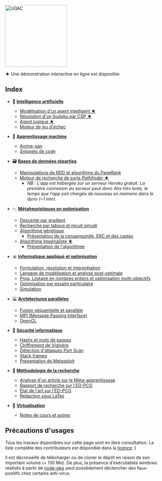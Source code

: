 <img alt="UQAC" src="https://www.uqac.ca/wp-content/themes/uqac/assets/images/uqac.svg" width="200">

★ Une démonstration interactive en ligne est disponible

## Index

* 🤖 **[Intelligence artificielle](https://github.com/lowlighter/uqac/tree/master/ai)**
  * [Modélisation d'un agent intelligent ★](https://lecoq.io/access/5005d70afd47a09d181c918c16ca0c4346c3b70c/uqac/ai/1/)
  * [Résolution d'un Sudoku par CSP ★](https://lecoq.io/access/5005d70afd47a09d181c918c16ca0c4346c3b70c/uqac/ai/2/)
  * [Agent logique ★](https://lecoq.io/access/5005d70afd47a09d181c918c16ca0c4346c3b70c/uqac/ai/3/)
  * [Moteur de jeu d'échec](https://github.com/lowlighter/uqac/tree/master/ai/4)
 
* 🧠 **[Apprentissage machine](https://github.com/lowlighter/uqac/tree/master/machinelearning)**
  * [Anime-gan](https://github.com/lowlighter/uqac/tree/master/machinelearning/project)
  * [Snippets de code](https://github.com/lowlighter/uqac/tree/master/machinelearning/S)
  
* 🗃 **[Bases de données réparties](https://github.com/lowlighter/uqac/tree/master/database)**
  * [Manipulations de RDD et algorithme du PageRank](https://github.com/lowlighter/uqac/tree/master/database/1)
  * [Moteur de recherche de sorts *Pathfinder* ★](https://scala.lecoq.io/) 
    * *NB : L'app est hébergée sur un serveur Heroku gratuit. La première connexion au serveur peut donc être très lente, le temps que l'app soit chargée de nouveau en mémoire dans le dyno (~1 min).*
  
* 📉 **[Métaheuristiques en optimisation](https://github.com/lowlighter/uqac/tree/master/metaheuristics)**
  * [Descente par gradient](https://github.com/lowlighter/uqac/tree/master/metaheuristics/1)
  * [Recherche par tabous et recuit simulé](https://github.com/lowlighter/uqac/tree/master/metaheuristics/2)
  * [Algorithme génétique](https://github.com/lowlighter/uqac/tree/master/metaheuristics/3)
    * [Présentation de la consanguinité, ERC et des castes](https://github.com/lowlighter/uqac/blob/master/metaheuristics/3/Pr%C3%A9sentation.pdf)
  * [Algorithme Impérialiste ★](https://lecoq.io/access/5005d70afd47a09d181c918c16ca0c4346c3b70c/uqac/mh/)
    * [Présentation de l'algorithme](https://github.com/lowlighter/uqac/blob/master/metaheuristics/4/Pr%C3%A9sentation.pdf)
      
* 📊 **[Informatique appliqué et optimisation](https://github.com/lowlighter/uqac/tree/master/optimization)**
  * [Formulation, résolution et interprétation](https://github.com/lowlighter/uqac/blob/master/optimization/1/Rapport.pdf)
  * [Langage de modélisation et analyse post-optimale](https://github.com/lowlighter/uqac/blob/master/optimization/2/Rapport.pdf)
  * [Prog. Linéaire en nombres entiers et optimisation multi-objectifs](https://github.com/lowlighter/uqac/blob/master/optimization/3/Rapport.pdf)
  * [Optimisation par essaim particulaire](https://github.com/lowlighter/uqac/blob/master/optimization/4)
  * [Simulation](https://github.com/lowlighter/uqac/blob/master/optimization/5)
  
* 💻 **[Architectures parallèles](https://github.com/lowlighter/uqac/tree/master/parallels)**
  * [Fusion séquentielle et parallèle](https://github.com/lowlighter/uqac/tree/master/parallels/2)
  * [MPI (Message Passing Interface)](https://github.com/lowlighter/uqac/tree/master/parallels/3)
  * [OpenCL](https://github.com/lowlighter/uqac/tree/master/parallels/4)
  
* 🔐 **[Sécurité informatique](https://github.com/lowlighter/uqac/tree/master/cybersecurity)**
  * [Hashs et mots de passes](https://github.com/lowlighter/uqac/tree/master/cybersecurity/1)
  * [Chiffrement de Viginère](https://github.com/lowlighter/uqac/tree/master/cybersecurity/2)
  * [Détection d'attaques Port Scan](https://github.com/lowlighter/uqac/tree/master/cybersecurity/3)
  * [Stack frames](https://github.com/lowlighter/uqac/blob/master/cybersecurity/4/pile.pdf)
  * [Présentation de Metasploit](https://github.com/lowlighter/uqac/blob/master/cybersecurity/5/Metasploit.pdf)
  
* 📝 **[Méthodologie de la recherche](https://github.com/lowlighter/uqac/tree/master/research)**
  * [Analyse d'un article sur le Méta-apprentissage](https://github.com/lowlighter/uqac/blob/master/research/1/Analyse%20d'article.pdf)
  * [Rapport de recherche sur l'ED-PCG](https://github.com/lowlighter/uqac/blob/master/research/2/introduction.pdf)
  * [État de l'art sur l'ED-PCG](https://github.com/lowlighter/uqac/blob/master/research/3/state_of_the_art.pdf)
  * [Rédaction sous LaTex](https://github.com/lowlighter/uqac/blob/master/research/A/Latex.pdf)
  
* 💠 **[Virtualisation](https://github.com/lowlighter/uqac/tree/master/virtualization)**
  * [Notes de cours et autres](https://github.com/lowlighter/uqac/tree/master/virtualization)

## Précautions d'usages

Tous les travaux disponibles sur cette page sont en libre consultation. 
La liste complète des contributeurs est disponible dans la [licence](https://github.com/lowlighter/uqac/blob/master/LICENSE) :)

Il est déconseillé de télécharger ou de cloner le dépôt en raison de son important volume (+ 130 Mo).
De plus, la présence d'exécutables windows réalisés à partir de [node-pkg](https://github.com/zeit/pkg) peut possiblement déclencher des faux-positifs chez certains anti-virus.

